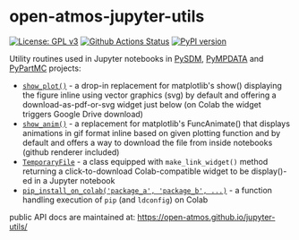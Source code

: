# open-atmos-jupyter-utils

[![License: GPL v3](https://img.shields.io/badge/License-GPL%20v3-blue.svg)](https://www.gnu.org/licenses/gpl-3.0.html)
[![Github Actions Status](https://github.com/open-atmos/jupyter-utils/workflows/Pylint/badge.svg?branch=main)](https://github.com/open-atmos/jupyter-utils/actions)
[![PyPI version](https://badge.fury.io/py/open-atmos-jupyter-utils.svg)](https://pypi.org/project/open-atmos-jupyter-utils)

Utility routines used in Jupyter notebooks in [PySDM](https://github.com/open-atmos/PySDM), [PyMPDATA](https://github.com/open-atmos/PyMPDATA) and [PyPartMC](https://github.com/open-atmos/PyPartMC) projects:
- [``show_plot()``](https://open-atmos.github.io/jupyter-utils/open_atmos_jupyter_utils/show_plot.html) - a drop-in replacement for matplotlib's show() displaying the figure inline using vector graphics (svg) by default and offering a download-as-pdf-or-svg widget just below (on Colab the widget triggers Google Drive download)
- [``show_anim()``](https://open-atmos.github.io/jupyter-utils/open_atmos_jupyter_utils/show_anim.html) - a replacement for matplotlib's FuncAnimate() that displays animations in gif format inline based on given plotting function and by default and offers a way to download the file from inside notebooks (github renderer included)
- [``TemporaryFile``](https://open-atmos.github.io/jupyter-utils/open_atmos_jupyter_utils/temporary_file.html) - a class equipped with ``make_link_widget()`` method returning a click-to-download Colab-compatible widget to be display()-ed in a Jupyter notebook
- [``pip_install_on_colab('package_a', 'package_b', ...)``](https://open-atmos.github.io/jupyter-utils/open_atmos_jupyter_utils/pip_install_on_colab.html) - a function handling execution of ``pip`` (and ``ldconfig``) on Colab 

public API docs are maintained at: https://open-atmos.github.io/jupyter-utils/
